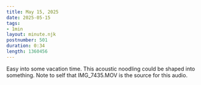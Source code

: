 ```yaml
---
title: May 15, 2025
date: 2025-05-15
tags:
- 1min
layout: minute.njk
postnumber: 501
duration: 0:34
length: 1360456
---
```

Easy into some vacation time. This acoustic noodling could be shaped into something. Note to self that IMG_7435.MOV is the source for this audio. 